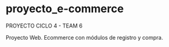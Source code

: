 # proyecto_e-commerce
PROYECTO CICLO 4 - TEAM 6


Proyecto Web. Ecommerce con módulos de registro y compra.
